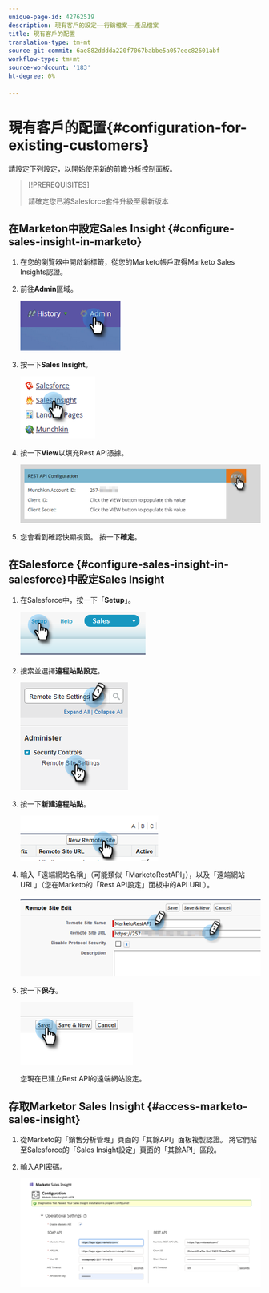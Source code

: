 ```yaml
---
unique-page-id: 42762519
description: 現有客戶的設定——行銷檔案——產品檔案
title: 現有客戶的配置
translation-type: tm+mt
source-git-commit: 6ae882dddda220f7067babbe5a057eec82601abf
workflow-type: tm+mt
source-wordcount: '183'
ht-degree: 0%

---
```



# 現有客戶的配置{#configuration-for-existing-customers}

請設定下列設定，以開始使用新的前瞻分析控制面板。

>[!PREREQUISITES]
>
>請確定您已將Salesforce套件升級至最新版本

## 在Marketon中設定Sales Insight {#configure-sales-insight-in-marketo}

1. 在您的瀏覽器中開啟新標籤，從您的Marketo帳戶取得Marketo Sales Insights認證。

1. 前往&#x200B;**Admin**&#x200B;區域。

   ![](assets/configure-1.png)

1. 按一下&#x200B;**Sales Insight**。

   ![](assets/configure-2.png)

1. 按一下&#x200B;**View**&#x200B;以填充Rest API憑據。

   ![](assets/configure-3.png)

1. 您會看到確認快顯視窗。 按一下&#x200B;**確定**。

## 在Salesforce {#configure-sales-insight-in-salesforce}中設定Sales Insight

1. 在Salesforce中，按一下「**Setup**」。

   ![](assets/sfdc-1.png)

1. 搜索並選擇&#x200B;**遠程站點設定**。

   ![](assets/sfdc-2.png)

1. 按一下&#x200B;**新建遠程站點**。

   ![](assets/sfdc-3.png)

1. 輸入「遠端網站名稱」（可能類似「MarketoRestAPI」），以及「遠端網站URL」（您在Marketo的「Rest API設定」面板中的API URL）。

   ![](assets/sfdc-4.png)

1. 按一下&#x200B;**保存**。

   ![](assets/sfdc-5.png)

   您現在已建立Rest API的遠端網站設定。

## 存取Marketor Sales Insight {#access-marketo-sales-insight}

1. 從Marketo的「銷售分析管理」頁面的「其餘API」面板複製認證。 將它們貼至Salesforce的「Sales Insight設定」頁面的「其餘API」區段。

1. 輸入API密碼。

   ![](assets/config.png)
